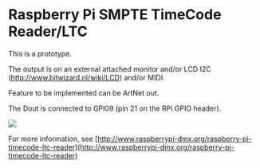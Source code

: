 # Raspberry Pi SMPTE TimeCode Reader/LTC #
This is a prototype.

The output is on an external attached monitor and/or LCD I2C (http://www.bitwizard.nl/wiki/LCD) and/or MIDI.

Feature to be implemented can be ArtNet out.

The Dout is connected to GPI09 (pin 21 on the RPi GPIO header). 

<img src="https://raw.githubusercontent.com/vanvught/rpidmx512/master/rpi_ltc_reader/ltc_reader_cd4050.PNG" />

For more information, see [http://www.raspberrypi-dmx.org/raspberry-pi-timecode-ltc-reader](http://www.raspberrypi-dmx.org/raspberry-pi-timecode-ltc-reader)